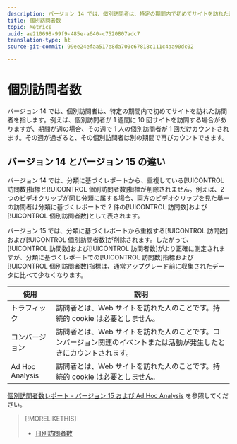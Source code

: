 ```yaml
---
description: バージョン 14 では、個別訪問者は、特定の期間内で初めてサイトを訪れた訪問者を指します。例えば、個別訪問者が 1 週間に 10 回サイトを訪問する場合がありますが、期間が週の場合、その週で 1 人の個別訪問者が 1 回だけカウントされます。その週が過ぎると、その個別訪問者は別の期間で再びカウントできます。
title: 個別訪問者数
topic: Metrics
uuid: ae210698-99f9-485e-a640-c7520807adc7
translation-type: ht
source-git-commit: 99ee24efaa517e8da700c67818c111c4aa90dc02

---
```



# 個別訪問者数

バージョン 14 では、個別訪問者は、特定の期間内で初めてサイトを訪れた訪問者を指します。例えば、個別訪問者が 1 週間に 10 回サイトを訪問する場合がありますが、期間が週の場合、その週で 1 人の個別訪問者が 1 回だけカウントされます。その週が過ぎると、その個別訪問者は別の期間で再びカウントできます。

## バージョン 14 とバージョン 15 の違い

バージョン 14 では、分類に基づくレポートから、重複している[!UICONTROL 訪問数]指標と[!UICONTROL 個別訪問者数]指標が削除されません。例えば、2 つのビデオクリップが同じ分類に属する場合、両方のビデオクリップを見た単一の訪問者は分類に基づくレポートで 2 件の[!UICONTROL 訪問数]および[!UICONTROL 個別訪問者数]として表されます。

バージョン 15 では、分類に基づくレポートから重複する[!UICONTROL 訪問数]および[!UICONTROL 個別訪問者数]が削除されます。したがって、[!UICONTROL 訪問数]および[!UICONTROL 訪問者数]がより正確に測定されますが、分類に基づくレポートでの[!UICONTROL 訪問数]指標および[!UICONTROL 個別訪問者数]指標は、通常アップグレード前に収集されたデータに比べて少なくなります。

| 使用 | 説明 |
|---|---|
| トラフィック | 訪問者とは、Web サイトを訪れた人のことです。持続的 cookie は必要としません。 |
| コンバージョン | 訪問者とは、Web サイトを訪れた人のことです。コンバージョン関連のイベントまたは活動が発生したときにカウントされます。 |
| Ad Hoc Analysis | 訪問者とは、Web サイトを訪れた人のことです。持続的 cookie は必要としません。 |

[個別訪問者数レポート - バージョン 15 および Ad Hoc Analysis](/help/components/c-variables/dimensionslist/reports-unique-visitors-v15-dsc.md) を参照してください。

>[!MORELIKETHIS]
>
>* [日別訪問者数](/help/components/c-variables/c-metrics/metrics-daily-unique-visitors.md)

